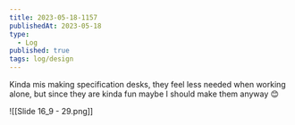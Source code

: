 ```yaml
---
title: 2023-05-18-1157
publishedAt: 2023-05-18
type:
  - Log
published: true
tags: log/design
---
```



Kinda mis making specification desks, they feel less needed when working alone, but since they are kinda fun maybe I should make them anyway 😊

![[Slide 16_9 - 29.png]]
